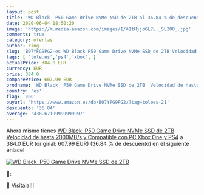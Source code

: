 ```yaml
---
layout: post
title: 'WD Black  P50 Game Drive NVMe SSD de 2TB al 36.84 % de descuento'
date: 2020-06-04 18:50:20
image: 'https://m.media-amazon.com/images/I/41tHjjo6L7L._SL200_.jpg'
comments: true
category: ofertas
author: ring
slug: 'B07YFG9PG2-es WD Black P50 Game Drive NVMe SSD de 2TB Velocidad de hasta...'
tags: [ 'tole.es','ps4','xbox', ]
actualPrice: 384.0 EUR
currency: EUR
price: 384.0
comparePrice: 607.99 EUR
prodname: 'WD Black  P50 Game Drive NVMe SSD de 2TB  Velocidad de hasta 2000MB/s y Compatible con PC  Xbox One y PS4'
country: 'es'
flag: '🇪🇸'
buyurl: 'https://www.amazon.es/dp/B07YFG9PG2/?tag=tolees-21'
descuento: '36.84'
average: '438.67199999999997'
---
```


Ahora mismo tienes [WD Black  P50 Game Drive NVMe SSD de 2TB  Velocidad de hasta 2000MB/s y Compatible con PC  Xbox One y PS4](https://www.amazon.es/dp/B07YFG9PG2/?tag=tolees-21) a 384.0 EUR (original: 607.99 EUR) (36.84 %  de descuento) en el siguiente enlace!

[![WD Black  P50 Game Drive NVMe SSD de 2TB](https://m.media-amazon.com/images/I/41tHjjo6L7L._SL200_.jpg)](https://www.amazon.es/dp/B07YFG9PG2/?tag=tolees-21)

🔎:


[🛒 Visítala!!!](https://www.amazon.es/dp/B07YFG9PG2/?tag=tolees-21)
